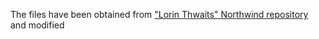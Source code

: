 The files have been obtained from ["Lorin Thwaits" Northwind repository](https://github.com/lorint/Northwind) and modified


